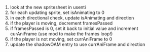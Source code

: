 1. look at the new spritesheet in usenti
2. for each updating sprite, set isAnimating to 0
3. in each directional check, update isAnimating and direction
4. if the player is moving, decrement framesPassed
5. if framesPassed is 0, set it back to initial value and increment curAniFrame (use mod to make the frames loop!)
6. if the player is not moving, set currAniFrame to 0
7. update the shadowOAM entry to use currAniFrame and direction